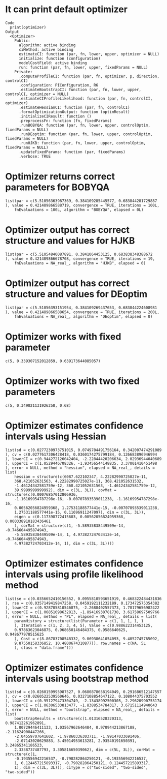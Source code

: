 # It can print default optimizer

    Code
      print(optimizer)
    Output
      <Optimizer>
        Public:
          algorithm: active binding
          ciMethod: active binding
          estimateCI: function (par, fn, lower, upper, optimizer = NULL) 
          initialize: function (configuration) 
          modelCostField: active binding
          run: function (par, fn, lower, upper, fixedParams = NULL) 
        Private:
          .computeProfileCI: function (par, fn, optimizer, p, direction, controlCI) 
          .configuration: PIConfiguration, R6
          .estimateBootstrapCI: function (par, fn, lower, upper, controlCI, optimizer = NULL) 
          .estimateCIProfileLikelihood: function (par, fn, controlCI, optimizer) 
          .estimateHessianCI: function (par, fn, controlCI) 
          .formatOptimizationOutput: function (optimResult) 
          .initializeCIResult: function () 
          .preprocessFn: function (fn, fixedParams) 
          .runBOBYQA: function (par, fn, lower, upper, controlOptim, fixedParams = NULL) 
          .runDEoptim: function (par, fn, lower, upper, controlOptim, fixedParams = NULL) 
          .runHJKB: function (par, fn, lower, upper, controlOptim, fixedParams = NULL) 
          .updateFixedParams: function (par, fixedParams) 
          .verbose: TRUE

# Optimizer returns correct parameters for BOBYQA

    list(par = c(5.51056363987369, 0.384109285445577, 0.683844281729887
    ), value = 0.421489866588719, convergence = TRUE, iterations = 100L, 
        fnEvaluations = 100L, algorithm = "BOBYQA", elapsed = 0L)

# Optimizer output has correct structure and values for HJKB

    list(par = c(5.51054840087891, 0.3841064453125, 0.683838348388672
    ), value = 0.421489866678708, convergence = TRUE, iterations = 19, 
        fnEvaluations = NA_real_, algorithm = "HJKB", elapsed = 0)

# Optimizer output has correct structure and values for DEoptim

    list(par = c(5.51056393151954, 0.384109269437653, 0.683844224608981
    ), value = 0.421489866588654, convergence = TRUE, iterations = 200L, 
        fnEvaluations = NA_real_, algorithm = "DEoptim", elapsed = 0)

# Optimizer works with fixed parameter

    c(5, 0.339307152012859, 0.639173644085057)

# Optimizer works with two fixed parameters

    c(5, 0.349021131926258, 0.68)

# Optimizer estimates confidence intervals using Hessian

    list(sd = c(0.0277230973751015, 0.0749704491756164, 0.342007474291089
    ), cv = c(0.0277617306428418, 0.0360174275799184, 0.126683896946994
    ), lowerCI = c(0.944272126042404, -2.22844420206634, 2.02936944040689
    ), upperCI = c(1.0529446708326, -1.93456544148835, 3.37001410451498
    ), error = NULL, method = "hessian", elapsed = NA_real_, details = list(
        hessian = structure(c(6087.622102347, 4.22282990725027e-11, 
        368.421052631563, 4.22282990725027e-11, 368.421052631532, 
        -1.46124342581759e-12, 368.421052631563, -1.46124342581759e-12, 
        39.9999999999992), dim = c(3L, 3L)), covMat = structure(c(0.00076857012806936, 
        -1.16169954787298e-16, -0.00707893539011238, -1.16169954787298e-16, 
        0.00562056824959368, 1.27531188577441e-15, -0.00707893539011238, 
        1.27531188577441e-15, 0.11696911247097), dim = c(3L, 3L)), 
        eigen = c(0.117398772415603, 0.00562056824959368, 0.000338910183436461
        ), corMat = structure(c(1, -5.58935838449509e-14, -0.746604495874943, 
        -5.58935838449509e-14, 1, 4.97382724703412e-14, -0.746604495874943, 
        4.97382724703412e-14, 1), dim = c(3L, 3L))))

# Optimizer estimates confidence intervals using profile likelihood method

    list(se = c(0.0356652410156552, 0.0955810593651919, 0.468322484431836
    ), rse = c(0.0357149419847258, 0.0459192111232189, 0.173472575354382
    ), lowerCI = c(0.928705810546875, -2.2688402557373, 1.78179656982422
    ), upperCI = c(1.06851098632813, -1.89416938781738, 3.61758697509766
    ), error = NULL, method = "PL", elapsed = NA_real_, details = list(
        paramHistory = structure(list(Parameter = c(1, 1, 1, 1, 1
        ), Iteration = c(1, 2, 3, 4, 5), Value = c(0.988622314453125, 
        0.97863623046875, 0.968650146484375, 0.9586640625, 0.948677978515625
        ), Cost = c(8.86783708548332, 9.06938641054093, 9.4052745765092, 
        9.87550158336852, 10.4800674310877)), row.names = c(NA, 5L
        ), class = "data.frame")))

# Optimizer estimates confidence intervals using bootstrap method

    list(sd = c(0.0260159995987527, 0.0680878658194049, 0.291686512147557
    ), cv = c(0.0260522539560646, 0.0327108854647122, 0.108044375703552
    ), lowerCI = c(0.951279473304749, -2.13438992500305, 2.29620990753174
    ), upperCI = c(1.06306533813477, -1.8388534784317, 3.67151114940643
    ), error = NULL, method = "bootstrap", elapsed = NA_real_, details = list(
        bootstrapResults = structure(c(1.01316528320313, 0.987412261962891, 
        1.00729446411133, 1.03567962646484, 0.970944213867188, -2.11624908447266, 
        -2.04559707641602, -1.97860336303711, -1.99147033691406, 
        -2.07143020629883, 3.45014953613281, 2.93540191650391, 3.24865341186523, 
        2.3338737487793, 3.30581665039062), dim = c(5L, 3L)), corMat = structure(c(1, 
        -0.193556942216537, -0.790282864250121, -0.193556942216537, 
        1, 0.124457215893317, -0.790282864250121, 0.124457215893317, 
        1), dim = c(3L, 3L))), ciType = c("two-sided", "two-sided", 
    "two-sided"))

